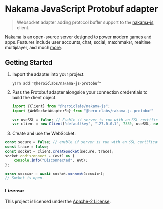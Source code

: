 Nakama JavaScript Protobuf adapter
========================

> Websocket adapter adding protocol buffer support to the [nakama-js](https://www.npmjs.com/package/@heroiclabs/nakama-js) client.

[Nakama](https://github.com/heroiclabs/nakama) is an open-source server designed to power modern games and apps. Features include user accounts, chat, social, matchmaker, realtime multiplayer, and much [more](https://heroiclabs.com).


## Getting Started

1. Import the adapter into your project:

    ```shell
    yarn add "@heroiclabs/nakama-js-protobuf"
    ```

2. Pass the Protobuf adapter alongside your connection credentials to build the client object.

    ```js
    import {Client} from "@heroiclabs/nakama-js";
    import {WebSocketAdapterPb} from "@heroiclabs/nakama-js-protobuf"

    var useSSL = false; // Enable if server is run with an SSL certificate.
    var client = new Client("defaultkey", "127.0.0.1", 7350, useSSL, new WebSocketAdapterPb());
    ```

3. Create and use the WebSocket:

```js
const secure = false; // enable if server is run with an SSL certificate
const trace = false;
const socket = client.createSocket(secure, trace);
socket.ondisconnect = (evt) => {
    console.info("Disconnected", evt);
};

const session = await socket.connect(session);
// Socket is open.
```

### License

This project is licensed under the [Apache-2 License](https://github.com/heroiclabs/nakama-js/blob/master/LICENSE).
